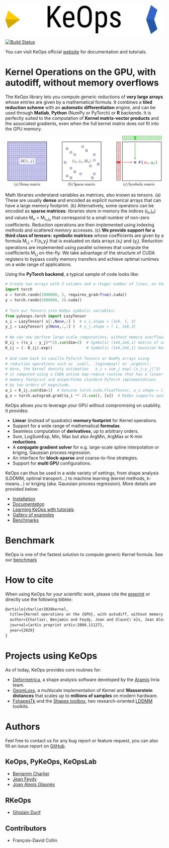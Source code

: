 ![logo](./doc/_static/logo/keops_logo.png)

[![Build Status](https://ci.inria.fr/keops/buildStatus/icon?job=keops%2Fmaster)](https://ci.inria.fr/keops/job/keops/job/master/)

You can visit KeOps official [website](https://www.kernel-operations.io/) for 
documentation and tutorials.

# Kernel Operations on the GPU, with autodiff, without memory overflows

The KeOps library lets you compute generic reductions of **very large arrays**
whose entries are given by a mathematical formula.
It combines a **tiled reduction scheme** with an **automatic differentiation**
engine, and can be used through **Matlab**, **Python** (NumPy or PyTorch) or
**R** backends.
It is perfectly suited to the computation of **Kernel matrix-vector products**
and the associated gradients,
even when the full kernel matrix does *not* fit into the GPU memory.

![Symbolic matrices](./doc/_static/symbolic_matrix.svg)

Math libraries understand variables as matrices,
also known as tensors.
(a) These are usually **dense** and encoded as
explicit numerical arrays that can have a large memory footprint.
(b) Alternatively, some operators can be encoded as
**sparse matrices**: libraries store in memory the indices
(i<sub>n</sub>,j<sub>n</sub>) and 
values M<sub>n</sub> = M<sub>i<sub>n</sub>,j<sub>n</sub></sub>
that correspond to a small number
of non-zero coefficients.
Reduction operations are then implemented using
indexing methods and scattered memory accesses.
(c) **We provide support for a third class of tensors:**
**symbolic matrices** whose coefficients
are given by a formula
M<sub>i,j</sub> = F(x<sub>i</sub>,y<sub>j</sub>) that is evaluated on
data arrays (x<sub>i</sub>) and (y<sub>j</sub>).
Reduction operations are implemented using
parallel schemes that compute the coefficients M<sub>i,j</sub>
on-the-fly.
We take advantage of the structure of CUDA registers
to bypass costly memory transfers
and achieve optimal runtimes on a wide range of applications.

Using the **PyTorch backend**, a typical sample of code looks like:

```python
# Create two arrays with 3 columns and a (huge) number of lines, on the GPU
import torch
x = torch.randn(1000000, 3, requires_grad=True).cuda()
y = torch.randn(2000000, 3).cuda()

# Turn our Tensors into KeOps symbolic variables:
from pykeops.torch import LazyTensor
x_i = LazyTensor( x[:,None,:] )  # x_i.shape = (1e6, 1, 3)
y_j = LazyTensor( y[None,:,:] )  # y_j.shape = ( 1, 2e6,3)

# We can now perform large-scale computations, without memory overflows:
D_ij = ((x_i - y_j)**2).sum(dim=2)  # Symbolic (1e6,2e6,1) matrix of squared distances
K_ij = (- D_ij).exp()               # Symbolic (1e6,2e6,1) Gaussian kernel matrix

# And come back to vanilla PyTorch Tensors or NumPy arrays using
# reduction operations such as .sum(), .logsumexp() or .argmin().
# Here, the kernel density estimation   a_i = sum_j exp(-|x_i-y_j|^2)
# is computed using a CUDA online map-reduce routine that has a linear
# memory footprint and outperforms standard PyTorch implementations
# by two orders of magnitude.
a_i = K_ij.sum(dim=1)  # Genuine torch.cuda.FloatTensor, a_i.shape = (1e6, 1),
g_x = torch.autograd.grad((a_i ** 2).sum(), [x])  # KeOps supports autograd!
```

KeOps allows you to leverage your GPU without compromising on usability.
It provides:

* **Linear** (instead of quadratic) **memory footprint** for Kernel operations.
* Support for a wide range of mathematical **formulas**.
* Seamless computation of **derivatives**, up to arbitrary orders.
* Sum, LogSumExp, Min, Max but also ArgMin, ArgMax or K-min **reductions**.
* A **conjugate gradient solver** for e.g. large-scale spline interpolation or kriging, Gaussian process regression.
* An interface for **block-sparse** and coarse-to-fine strategies.
* Support for **multi GPU** configurations.

KeOps can thus be used in a wide variety of settings,
from shape analysis (LDDMM, optimal transport...)
to machine learning (kernel methods, k-means...)
or kriging (aka. Gaussian process regression).
More details are provided below:

* [Installation](http://www.kernel-operations.io/keops/introduction/installation.html)
* [Documentation](http://www.kernel-operations.io/keops/introduction/why_using_keops.html)
* [Learning KeOps with tutorials](http://www.kernel-operations.io/keops/_auto_tutorials/index.html)
* [Gallery of examples](http://www.kernel-operations.io/keops/_auto_examples/index.html)
* [Benchmarks](http://www.kernel-operations.io/keops/_auto_benchmarks/index.html)

# Benchmark

KeOps is one of the fastest solution to compute generic Kernel formula. See our [benchmark](./benchmarks/README.md)

# How to cite

When using KeOps for your scientific work, please cite the [preprint](https://hal.archives-ouvertes.fr/hal-02517462) or directly use the following bibtex:

```tex
@article{charlier2020kernel,
  title={Kernel operations on the {GPU}, with autodiff, without memory overflows},
  author={Charlier, Benjamin and Feydy, Jean and Glaun{\`e}s, Joan Alexis and Collin, Fran{\c{c}}ois-David and Durif, Ghislain},
  journal={arXiv preprint arXiv:2004.11127},
  year={2020}
}
```

# Projects using KeOps

As of today, KeOps provides core routines for:

* [Deformetrica](http://www.deformetrica.org), a shape analysis software
  developed by the [Aramis](https://www.inria.fr/en/teams/aramis) Inria team.
* [GeomLoss](http://www.kernel-operations.io/geomloss), a multiscale
  implementation of Kernel and **Wasserstein distances** that scales up to
  **millions of samples** on modern hardware.
* [FshapesTk](https://plmlab.math.cnrs.fr/benjamin.charlier/fshapesTk) and the
  [Shapes toolbox](https://plmlab.math.cnrs.fr/jeanfeydy/shapes_toolbox),
  two research-oriented [LDDMM](https://en.wikipedia.org/wiki/Large_deformation_diffeomorphic_metric_mapping) toolkits.

# Authors

Feel free to contact us for any bug report or feature request, you can also fill 
an issue report on [GitHub](https://github.com/getkeops/keops/issues).

## KeOps, PyKeOps, KeOpsLab

- [Benjamin Charlier](https://imag.umontpellier.fr/~charlier/)
- [Jean Feydy](https://www.jeanfeydy.com)
- [Joan Alexis Glaunès](http://helios.mi.parisdescartes.fr/~glaunes/)

## RKeOps

- [Ghislain Durif](https://gdurif.perso.math.cnrs.fr/)

## Contributors

- François-David Collin
